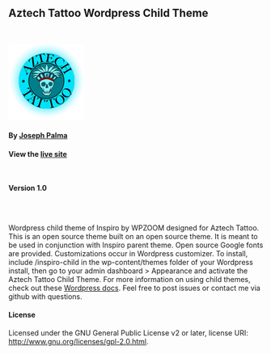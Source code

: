 ## Aztech Tattoo Wordpress Child Theme

<br />

<img src="logo-glow-thumbnail.png"
alt="Aztech tattoo logo"
style="
margin-right: 10px;
width: 150px;
height: 150px;
" />


#### By [Joseph Palma](https://www.linkedin.com/in/joseph-palma-3681b5133/)
#### View the [live site](https://www.aztechtattoohawaii.com)

<br />

**Version 1.0**

<br />
<br />

Wordpress child theme of Inspiro by WPZOOM designed for Aztech Tattoo. This is an open source theme built on an open source theme. It is meant to be used in conjunction with Inspiro parent theme. Open source Google fonts are provided. Customizations occur in Wordpress customizer. To install, include /inspiro-child in the wp-content/themes folder of your Wordpress install, then go to your admin dashboard > Appearance and activate the Aztech Tattoo Child Theme. For more information on using child themes, check out these [Wordpress docs](https://wordpress.com/support/themes/uploading-setting-up-custom-themes/child-themes/).  Feel free to post issues or contact me via github with questions.

#### License
Licensed under the GNU General Public License v2 or later, license URI: http://www.gnu.org/licenses/gpl-2.0.html.
